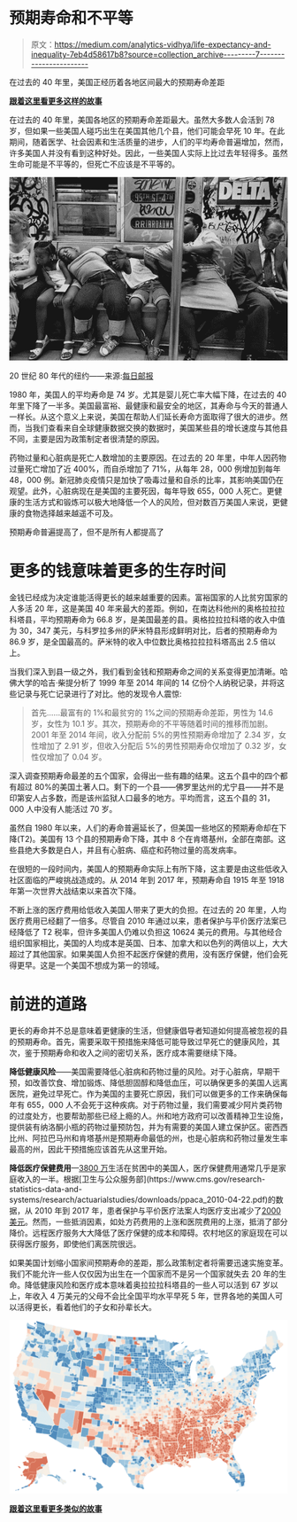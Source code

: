 # 预期寿命和不平等

> 原文：<https://medium.com/analytics-vidhya/life-expectancy-and-inequality-7eb4d58617b8?source=collection_archive---------7----------------------->

在过去的 40 年里，美国正经历着各地区间最大的预期寿命差距

[**跟着这里看更多这样的故事**](https://americaninequality.substack.com/)

在过去的 40 年里，美国各地区的预期寿命差距最大。虽然大多数人会活到 78 岁，但如果一些美国人碰巧出生在美国其他几个县，他们可能会早死 10 年。在此期间，随着医学、社会因素和生活质量的进步，人们的平均寿命普遍增加，然而，许多美国人并没有看到这种好处。因此，一些美国人实际上比过去年轻得多。虽然生命可能是不平等的，但死亡不应该是不平等的。

![](img/af912dab39481488c1c605ea787054e5.png)

20 世纪 80 年代的纽约——来源:[每日邮报](https://www.pinterest.co.uk/pin/529735974891099604/)

1980 年，美国人的平均寿命是 74 岁。尤其是婴儿死亡率大幅下降，在过去的 40 年里下降了一半多。美国最富裕、最健康和最安全的地区，其寿命与今天的普通人一样长。从这个意义上来说，美国在帮助人们延长寿命方面取得了很大的进步。然而，当我们查看来自全球健康数据交换的数据时，美国某些县的增长速度与其他县不同，主要是因为政策制定者很清楚的原因。

药物过量和心脏病是死亡人数增加的主要原因。在过去的 20 年里，中年人因药物过量死亡增加了近 400%，而自杀增加了 71%，从每年 28，000 例增加到每年 48，000 例。新冠肺炎疫情只是加快了吸毒过量和自杀的比率，其影响美国仍在观望。此外，心脏病现在是美国的主要死因，每年导致 655，000 人死亡。更健康的生活方式和锻炼可以极大地降低一个人的风险，但对数百万美国人来说，更健康的食物选择越来越遥不可及。

预期寿命普遍提高了，但不是所有人都提高了

# **更多的钱意味着更多的生存时间**

金钱已经成为决定谁能活得更长的越来越重要的因素。富裕国家的人比贫穷国家的人多活 20 年，这是美国 40 年来最大的差距。例如，在南达科他州的奥格拉拉拉科塔县，平均预期寿命为 66.8 岁，是美国最差的县。奥格拉拉拉科塔的收入中值为 30，347 美元，与科罗拉多州的萨米特县形成鲜明对比，后者的预期寿命为 86.9 岁，是全国最高的。萨米特的收入中位数比奥格拉拉拉科塔高出 2.5 倍以上。

当我们深入到县一级之外，我们看到金钱和预期寿命之间的关系变得更加清晰。哈佛大学的哈吉·柴提分析了 1999 年至 2014 年间的 14 亿份个人纳税记录，并将这些记录与死亡记录进行了对比。他的发现令人震惊:

> 首先……最富有的 1%和最贫穷的 1%之间的预期寿命差距，男性为 14.6 岁，女性为 10.1 岁。其次，预期寿命的不平等随着时间的推移而加剧。2001 年至 2014 年间，收入分配前 5%的男性预期寿命增加了 2.34 岁，女性增加了 2.91 岁，但收入分配后 5%的男性预期寿命仅增加了 0.32 岁，女性仅增加了 0.04 岁。

深入调查预期寿命最差的五个国家，会得出一些有趣的结果。这五个县中的四个都有超过 80%的美国土著人口。剩下的一个县——佛罗里达州的尤宁县——并不是印第安人占多数，而是该州监狱人口最多的地方。平均而言，这五个县的 31，000 人中没有人能活过 70 岁。

虽然自 1980 年以来，人们的寿命普遍延长了，但美国一些地区的预期寿命却在下降(T2)。美国有 13 个县的预期寿命下降，其中 8 个在肯塔基州，全部在南部。这些县绝大多数是白人，并且有心脏病、癌症和药物过量的高发病率。

在很短的一段时间内，美国人的预期寿命实际上有所下降，这主要是由这些低收入社区面临的严峻挑战造成的。从 2014 年到 2017 年，预期寿命自 1915 年至 1918 年第一次世界大战结束以来首次下降。

不断上涨的医疗费用给低收入美国人带来了更大的负担。在过去的 20 年里，人均医疗费用已经翻了一倍多。尽管自 2010 年通过以来，患者保护与平价医疗法案已经降低了 T2 税率，但许多美国人仍难以负担这 10624 美元的费用。与其他经合组织国家相比，美国的人均成本是英国、日本、加拿大和以色列的两倍以上，大大超过了其他国家。如果美国人负担不起医疗保健的费用，没有医疗保健，他们会死得更早。这是一个美国不想成为第一的领域。

# 前进的道路

更长的寿命并不总是意味着更健康的生活，但健康倡导者知道如何提高被忽视的县的预期寿命。首先，需要采取干预措施来降低可能导致过早死亡的健康风险，其次，鉴于预期寿命和收入之间的密切关系，医疗成本需要继续下降。

**降低健康风险**——美国需要降低心脏病和药物过量的风险。对于心脏病，早期干预，如改善饮食、增加锻炼、降低胆固醇和降低血压，可以确保更多的美国人远离医院，避免过早死亡。作为美国的主要死亡原因，我们可以做更多的工作来确保每年有 655，000 人不会死于这种疾病。对于药物过量，我们需要减少阿片类药物的过度处方，也要帮助那些已经上瘾的人。州和地方政府可以改善精神卫生设施，提供装有纳洛酮小瓶的药物过量预防包，并为有需要的美国人建立保护区。密西西比州、阿拉巴马州和肯塔基州是预期寿命最低的州，也是心脏病和药物过量发生率最高的州，因此干预措施应该首先从这里开始。

**降低医疗保健费用**—[3800 万](https://www.census.gov/library/publications/2019/demo/p60-266.html#:~:text=In%202018%2C%20there%20were%2038.1,17.4%20percent%20to%2016.2%20percent.)生活在贫困中的美国人，医疗保健费用通常几乎是家庭收入的一半。根据[卫生与公众服务部](https://www.cms.gov/research-statistics-data-and-systems/research/actuarialstudies/downloads/ppaca_2010-04-22.pdf)的数据，从 2010 年到 2017 年，患者保护与平价医疗法案人均医疗支出减少了[2000 美元](https://www.statnews.com/2019/03/22/affordable-care-act-controls-costs/)。然而，一些抵消因素，如处方药费用的上涨和医院费用的上涨，抵消了部分降价。远程医疗服务大大降低了医疗保健的成本和障碍。农村地区的家庭现在可以获得医疗服务，即使他们离医院很远。

如果美国计划缩小国家间预期寿命的差距，那么政策制定者将需要迅速实施变革。我们不能允许一些人仅仅因为出生在一个国家而不是另一个国家就失去 20 年的生命。降低健康风险和医疗成本意味着奥拉拉拉科塔县的一些人可以活到 67 岁以上，年收入 4 万美元的父母不会比全国平均水平早死 5 年，世界各地的美国人可以活得更长，看着他们的子女和孙辈长大。

![](img/55efb46ce42dc96cceae9864b75c176e.png)

[**跟着这里看更多类似的故事**](https://americaninequality.substack.com/)
